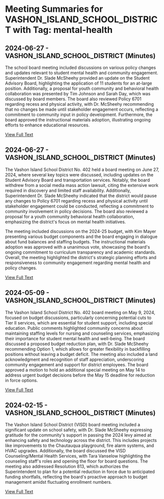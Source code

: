 # Meeting Summaries for VASHON_ISLAND_SCHOOL_DISTRICT with Tag: mental-health

## 2024-06-27 - VASHON_ISLAND_SCHOOL_DISTRICT (Minutes)

The school board meeting included discussions on various policy changes and updates relevant to student mental health and community engagement. Superintendent Dr. Slade McSheehy provided an update on the Student Advisory Board, highlighting the application of 11 students for an at-large position. Additionally, a proposal for youth community and behavioral health collaboration was presented by Tim Johnson and Sarah Day, which was discussed by board members. The board also reviewed Policy 6701 regarding recess and physical activity, with Dr. McSheehy recommending that no changes be made until stakeholder engagement occurs, reflecting a commitment to community input in policy development. Furthermore, the board approved the instructional materials adoption, illustrating ongoing efforts to enhance educational resources.

[View Full Text](https://raw.githubusercontent.com/VoronoiPerspectives/WashingtonStateSchoolBoardExplorer/refs/heads/main/data/countries/usa/states/wa/counties/king/school_boards/vashon_island_school_district/2024/2024-06-27-minutes.txt)

## 2024-06-27 - VASHON_ISLAND_SCHOOL_DISTRICT (Minutes)

The Vashon Island School District No. 402 held a board meeting on June 27, 2024, where several key topics were discussed, including updates on the Student Advisory Board and transportation services. Notably, the board withdrew from a social media mass action lawsuit, citing the extensive work required in discovery and limited staff availability. Additionally, Superintendent Dr. Slade McSheehy indicated that the district would pause any changes to Policy 6701 regarding recess and physical activity until stakeholder engagement could be conducted, reflecting a commitment to community involvement in policy decisions. The board also reviewed a proposal for a youth community behavioral health collaboration, emphasizing the district's focus on mental health initiatives. 

The meeting included discussions on the 2024-25 budget, with Kim Mayer presenting various budget components and the board engaging in dialogue about fund balances and staffing budgets. The instructional materials adoption was approved with a unanimous vote, showcasing the board's ongoing commitment to curriculum transparency and academic standards. Overall, the meeting highlighted the district's strategic planning efforts and responsiveness to community engagement regarding mental health and policy changes.

[View Full Text](https://raw.githubusercontent.com/VoronoiPerspectives/WashingtonStateSchoolBoardExplorer/refs/heads/main/data/countries/usa/states/wa/counties/king/school_boards/vashon_island_school_district/2024/2024-06-27-draft-minutes.txt)

## 2024-05-09 - VASHON_ISLAND_SCHOOL_DISTRICT (Minutes)

The Vashon Island School District No. 402 board meeting on May 9, 2024, focused on budget discussions, particularly concerning potential cuts to Tier II services, which are essential for student support, including special education. Public comments highlighted community concerns about maintaining staffing levels for nursing and counseling services, emphasizing their importance for student mental health and well-being. The board discussed a proposed budget reduction plan, with Dr. Slade McSheehy recommending Option 1, which allows for greater flexibility in backfilling positions without leaving a budget deficit. The meeting also included a land acknowledgment and recognition of staff appreciation, underscoring community engagement and support for district employees. The board approved a motion to hold an additional special meeting on May 14 to address urgent budget decisions before the May 15 deadline for reduction in force options.

[View Full Text](https://raw.githubusercontent.com/VoronoiPerspectives/WashingtonStateSchoolBoardExplorer/refs/heads/main/data/countries/usa/states/wa/counties/king/school_boards/vashon_island_school_district/2024/2024-05-09-draft-minutes.txt)

## 2024-02-15 - VASHON_ISLAND_SCHOOL_DISTRICT (Minutes)

The Vashon Island School District (VISD) board meeting included a significant update on school safety, with Dr. Slade McSheehy expressing gratitude for the community's support in passing the 2024 levy aimed at enhancing safety and technology across the district. This includes projects like improvements to the Chautauqua playground, fire alarm systems, and HVAC upgrades. Additionally, the board discussed the VISD Counseling/Mental Health Services, with Tara Vanselow highlighting the counseling staff's roles and opening the floor for board questions. The meeting also addressed Resolution 813, which authorizes the Superintendent to plan for a potential reduction in force due to anticipated funding shortfalls, reflecting the board's proactive approach to budget management amidst fluctuating enrollment numbers.

[View Full Text](https://raw.githubusercontent.com/VoronoiPerspectives/WashingtonStateSchoolBoardExplorer/refs/heads/main/data/countries/usa/states/wa/counties/king/school_boards/vashon_island_school_district/2024/2024-02-15-minutes.txt)

